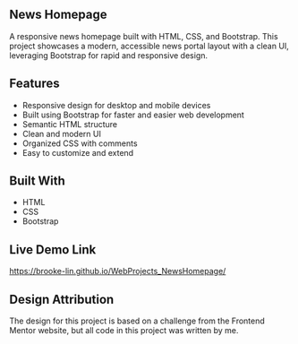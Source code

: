 **News Homepage**
-
A responsive news homepage built with HTML, CSS, and Bootstrap. This project showcases a modern, accessible news portal layout with a clean UI, leveraging Bootstrap for rapid and responsive design.

**Features**
-
* Responsive design for desktop and mobile devices
* Built using Bootstrap for faster and easier web development
* Semantic HTML structure
* Clean and modern UI
* Organized CSS with comments
* Easy to customize and extend

**Built With**
-
* HTML
* CSS
* Bootstrap

**Live Demo Link**
-
https://brooke-lin.github.io/WebProjects_NewsHomepage/

**Design Attribution**
-
The design for this project is based on a challenge from the Frontend Mentor website, but all code in this project was written by me.

